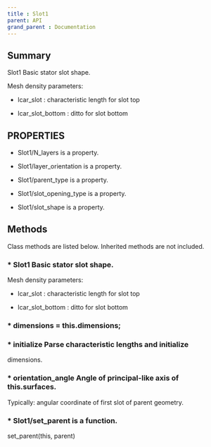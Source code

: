 ```yaml
---
title : Slot1
parent: API
grand_parent : Documentation
---
```

## Summary
Slot1 Basic stator slot shape.

Mesh density parameters:

* lcar_slot : characteristic length for slot top

* lcar_slot_bottom : ditto for slot bottom
## PROPERTIES
* Slot1/N_layers is a property.

* Slot1/layer_orientation is a property.

* Slot1/parent_type is a property.

* Slot1/slot_opening_type is a property.

* Slot1/slot_shape is a property.

## Methods
Class methods are listed below. Inherited methods are not included.
### * Slot1 Basic stator slot shape.

Mesh density parameters:

* lcar_slot : characteristic length for slot top

* lcar_slot_bottom : ditto for slot bottom

### * dimensions = this.dimensions;

### * initialize Parse characteristic lengths and initialize
dimensions.

### * orientation_angle Angle of principal-like axis of this.surfaces.

Typically: angular coordinate of first slot of parent geometry.

### * Slot1/set_parent is a function.
set_parent(this, parent)

